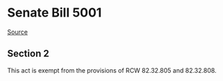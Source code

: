 # Senate Bill 5001

[Source](http://lawfilesext.leg.wa.gov/biennium/2021-22/Xml/Bills/Senate%20Bills/5001.xml)
## Section 2
This act is exempt from the provisions of RCW 82.32.805 and 82.32.808.

